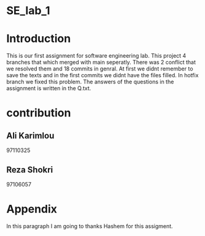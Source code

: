 # SE_lab_1

# Introduction
This is our first assignment for software engineering lab.
This project 4 branches that which merged with main seperatly. There was 2 conflict that we resolved them and 18 commits in genral.
At first we didnt remember to save the texts and in the first commits we didnt have the files filled. In hotfix branch we fixed this problem. 
The answers of the questions in the assignment is written in the Q.txt.

# contribution 
## Ali Karimlou 
97110325
## Reza Shokri
97106057

# Appendix 
In this paragraph I am going to thanks Hashem for this assigment. 
